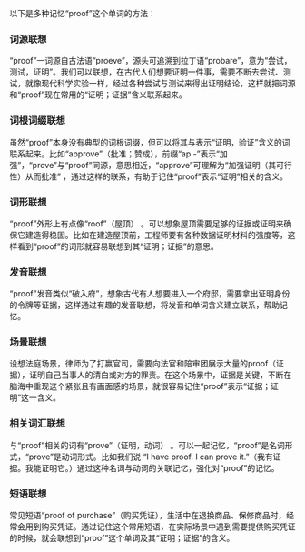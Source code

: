 以下是多种记忆“proof”这个单词的方法：

### 词源联想
“proof”一词源自古法语“proeve”，源头可追溯到拉丁语“probare”，意为“尝试，测试，证明”。我们可以联想，在古代人们想要证明一件事，需要不断去尝试、测试，就像现代科学实验一样，经过各种尝试与测试来得出证明结论，这样就把词源和“proof”现在常用的“证明；证据”含义联系起来。

### 词根词缀联想
虽然“proof”本身没有典型的词根词缀，但可以将其与表示“证明，验证”含义的词联系起来。比如“approve”（批准；赞成），前缀“ap -”表示“加强”，“prove”与“proof”同源，意思相近，“approve”可理解为“加强证明（其可行性）从而批准” ，通过这样的联系，有助于记住“proof”表示“证明”相关的含义。

### 词形联想
“proof”外形上有点像“roof”（屋顶） 。可以想象屋顶需要足够的证据或证明来确保它建造得稳固。比如在建造屋顶前，工程师要有各种数据证明材料的强度等，这样看到“proof”的词形就容易联想到其“证明；证据”的意思。

### 发音联想
“proof”发音类似“破入府”，想象古代有人想要进入一个府邸，需要拿出证明身份的令牌等证据，这样通过有趣的发音联想，将发音和单词含义建立联系，帮助记忆。

### 场景联想
设想法庭场景，律师为了打赢官司，需要向法官和陪审团展示大量的proof（证据），证明自己当事人的清白或对方的罪责。在这个场景中，证据是关键，不断在脑海中重现这个紧张且有画面感的场景，就很容易记住“proof”表示“证据；证明”这一含义。

### 相关词汇联想
与“proof”相关的词有“prove”（证明，动词） 。可以一起记忆，“proof”是名词形式，“prove”是动词形式。比如我们说 “I have proof. I can prove it.”（我有证据。我能证明它。）通过这种名词与动词的关联记忆，强化对“proof”的记忆。

### 短语联想
常见短语“proof of purchase”（购买凭证），生活中在退换商品、保修商品时，经常会用到购买凭证。通过记住这个常用短语，在实际场景中遇到需要提供购买凭证的时候，就会联想到“proof”这个单词及其“证明；证据”的含义。 